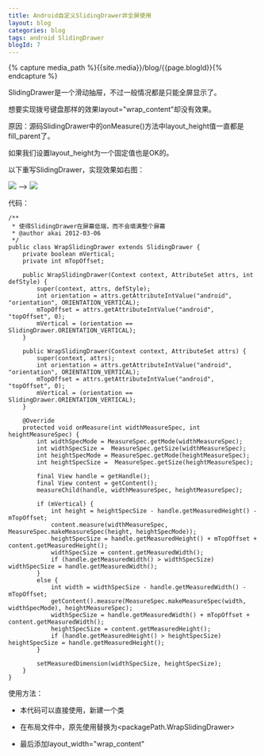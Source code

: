 ```yaml
---
title: Android自定义SlidingDrawer非全屏使用
layout: blog
categories: blog
tags: android SlidingDrawer
blogId: 7
---
```

{% capture media_path %}{{site.media}}/blog/{{page.blogId}}{% endcapture %}

SlidingDrawer是一个滑动抽屉，不过一般情况都是只能全屏显示了。

想要实现拨号键盘那样的效果layout="wrap_content"却没有效果。

原因：源码SlidingDrawer中的onMeasure()方法中layout_height值一直都是fill_parent了。

如果我们设置layout_height为一个固定值也是OK的。

以下重写SlidingDrawer，实现效果如右图：

![]({{media_path}}/1.jpeg) --> ![]({{media_path}}/2.jpeg)

代码：

```
/** 
 * 使得SlidingDrawer在屏幕低端，而不会填满整个屏幕 
 * @author akai 2012-03-06 
 */  
public class WrapSlidingDrawer extends SlidingDrawer {  
    private boolean mVertical;  
    private int mTopOffset;  

    public WrapSlidingDrawer(Context context, AttributeSet attrs, int defStyle) {  
        super(context, attrs, defStyle);  
        int orientation = attrs.getAttributeIntValue("android", "orientation", ORIENTATION_VERTICAL);  
        mTopOffset = attrs.getAttributeIntValue("android", "topOffset", 0);  
        mVertical = (orientation == SlidingDrawer.ORIENTATION_VERTICAL);  
    }  

    public WrapSlidingDrawer(Context context, AttributeSet attrs) {  
        super(context, attrs);  
        int orientation = attrs.getAttributeIntValue("android", "orientation", ORIENTATION_VERTICAL);  
        mTopOffset = attrs.getAttributeIntValue("android", "topOffset", 0);  
        mVertical = (orientation == SlidingDrawer.ORIENTATION_VERTICAL);  
    }  

    @Override  
    protected void onMeasure(int widthMeasureSpec, int heightMeasureSpec) {  
        int widthSpecMode = MeasureSpec.getMode(widthMeasureSpec);  
        int widthSpecSize =  MeasureSpec.getSize(widthMeasureSpec);  
        int heightSpecMode = MeasureSpec.getMode(heightMeasureSpec);  
        int heightSpecSize =  MeasureSpec.getSize(heightMeasureSpec);  

        final View handle = getHandle();  
        final View content = getContent();  
        measureChild(handle, widthMeasureSpec, heightMeasureSpec);  

        if (mVertical) {  
            int height = heightSpecSize - handle.getMeasuredHeight() - mTopOffset;  
            content.measure(widthMeasureSpec, MeasureSpec.makeMeasureSpec(height, heightSpecMode));  
            heightSpecSize = handle.getMeasuredHeight() + mTopOffset + content.getMeasuredHeight();  
            widthSpecSize = content.getMeasuredWidth();  
            if (handle.getMeasuredWidth() > widthSpecSize) widthSpecSize = handle.getMeasuredWidth();  
        }  
        else {  
            int width = widthSpecSize - handle.getMeasuredWidth() - mTopOffset;  
            getContent().measure(MeasureSpec.makeMeasureSpec(width, widthSpecMode), heightMeasureSpec);  
            widthSpecSize = handle.getMeasuredWidth() + mTopOffset + content.getMeasuredWidth();  
            heightSpecSize = content.getMeasuredHeight();  
            if (handle.getMeasuredHeight() > heightSpecSize) heightSpecSize = handle.getMeasuredHeight();  
        }  

        setMeasuredDimension(widthSpecSize, heightSpecSize);  
    }  
}
```

使用方法：

*   本代码可以直接使用，新建一个类

*   在布局文件中，原先使用<SlidingDrawer>替换为<packagePath.WrapSlidingDrawer>

*   最后添加layout_width="wrap_content"